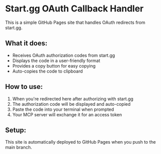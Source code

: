 # Start.gg OAuth Callback Handler

This is a simple GitHub Pages site that handles OAuth redirects from start.gg.

## What it does:
- Receives OAuth authorization codes from start.gg
- Displays the code in a user-friendly format
- Provides a copy button for easy copying
- Auto-copies the code to clipboard

## How to use:
1. When you're redirected here after authorizing with start.gg
2. The authorization code will be displayed and auto-copied
3. Paste the code into your terminal when prompted
4. Your MCP server will exchange it for an access token

## Setup:
This site is automatically deployed to GitHub Pages when you push to the main branch.